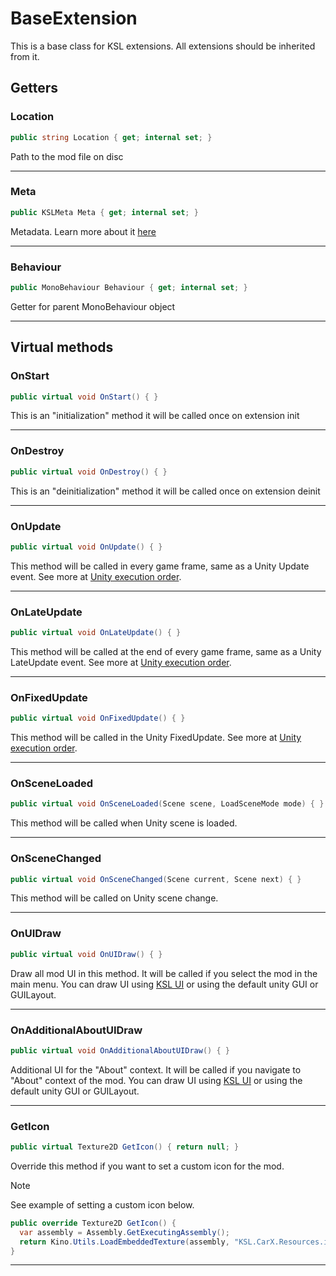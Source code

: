﻿# BaseExtension

This is a base class for KSL extensions. All extensions should be inherited from it.

## Getters

### Location

```c#
public string Location { get; internal set; }
```

Path to the mod file on disc

---

### Meta

```c#
public KSLMeta Meta { get; internal set; }
```

Metadata. Learn more about it [here](ksl_meta.md)

---

### Behaviour

```c#
public MonoBehaviour Behaviour { get; internal set; }
```

Getter for parent MonoBehaviour object

---

## Virtual methods

### OnStart

```c#
public virtual void OnStart() { }
```

This is an "initialization" method it will be called once on extension init

---

### OnDestroy

```c#
public virtual void OnDestroy() { }
```

This is an "deinitialization" method it will be called once on extension deinit

---

### OnUpdate

```c#
public virtual void OnUpdate() { }
```

This method will be called in every game frame, same as a Unity Update event. See more at [Unity execution order](https://docs.unity3d.com/Manual/ExecutionOrder.html).

---

### OnLateUpdate

```c#
public virtual void OnLateUpdate() { }
```

This method will be called at the end of every game frame, same as a Unity LateUpdate event. See more at [Unity execution order](https://docs.unity3d.com/Manual/ExecutionOrder.html).

---

### OnFixedUpdate

```c#
public virtual void OnFixedUpdate() { }
```

This method will be called in the Unity FixedUpdate. See more at [Unity execution order](https://docs.unity3d.com/Manual/ExecutionOrder.html).

---

### OnSceneLoaded

```c#
public virtual void OnSceneLoaded(Scene scene, LoadSceneMode mode) { }
```

This method will be called when Unity scene is loaded.

---

### OnSceneChanged

```c#
public virtual void OnSceneChanged(Scene current, Scene next) { }
```

This method will be called on Unity scene change.

---

### OnUIDraw

```c#
public virtual void OnUIDraw() { }
```

Draw all mod UI in this method. It will be called if you select the mod in the main menu.
You can draw UI using [KSL UI](ui.md) or using the default unity GUI or GUILayout.

---

### OnAdditionalAboutUIDraw

```c#
public virtual void OnAdditionalAboutUIDraw() { }
```

Additional UI for the "About" context. It will be called if you navigate to "About" context of the mod.
You can draw UI using [KSL UI](ui.md) or using the default unity GUI or GUILayout.

---

### GetIcon

```c#
public virtual Texture2D GetIcon() { return null; }
```

Override this method if you want to set a custom icon for the mod.

> [!NOTE]  
> See example of setting a custom icon below.

```c#
public override Texture2D GetIcon() {
  var assembly = Assembly.GetExecutingAssembly();
  return Kino.Utils.LoadEmbeddedTexture(assembly, "KSL.CarX.Resources.icon.png");
}
```

---

